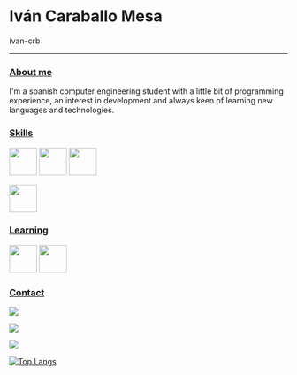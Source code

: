  # Iván Caraballo Mesa
ivan-crb 
<hr>

### <ins>About me
I'm a spanish computer engineering student with a little bit of programming experience, an interest in development and always keen of learning new languages and technologies.
    
### <ins>Skills
<!--

-->
<img height="50" src="https://img.shields.io/badge/html-E34F26?logo=html5&style=for-the-badge&logoColor=F0F0F0"> <img height="50" src="https://img.shields.io/badge/CSS-1572B6?logo=css3&style=for-the-badge&logoColor=F0F0F0"> <img height="50" src="https://img.shields.io/badge/javascript-F7DF1E?logo=javascript&style=for-the-badge&logoColor=000000"> 
 
 <img height="50" src="https://img.shields.io/badge/react-61DAFB?logo=react&style=for-the-badge&logoColor=000000"> 
 
### <ins>Learning
 
 <img height="50" src="https://img.shields.io/badge/java-FFFFFF?logo=openjdk&style=for-the-badge&logoColor=000000"> 

 <img height="50" src="https://img.shields.io/badge/python-3776AB?logo=python&style=for-the-badge&logoColor=F0F0F0"> 
 
### <ins>Contact

 
[![](https://img.shields.io/badge/IvanCM%20%236545-7289DA?logo=discord&style=for-the-badge&logoColor=F0F0F0)](https://discord.com/users/290597608081195011)
 
 [![](https://img.shields.io/badge/caraballomesaivan%40gmail.com-EA4335?logo=gmail&style=for-the-badge&logoColor=F0F0F0)](mailto:caraballomesaivan@gmail.com)
 
  [![](https://img.shields.io/badge/IvanCM-F58025?logo=stackoverflow&style=for-the-badge&logoColor=F0F0F0)](https://stackoverflow.com/users/20286345/ivancm)
 
 <!--
 ### <ins>Stats
  ![Anurag's GitHub stats](https://github-readme-stats.vercel.app/api?username=ivan-crb&show_icons=true&theme=radical)
-->
 [![Top Langs](https://github-readme-stats.vercel.app/api/top-langs/?username=ivan-crb&theme=radical)](https://github.com/anuraghazra/github-readme-stats)

 


 
